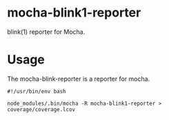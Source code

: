 mocha-blink1-reporter
===================

blink(1) reporter for Mocha.

Usage
=====

The mocha-blink-reporter is a reporter for mocha.

```
#!/usr/bin/env bash

node_modules/.bin/mocha -R mocha-blink1-reporter > coverage/coverage.lcov
```

